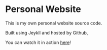 # Personal Website

This is my own personal website source code.

Built using Jeykll and hosted by Github,

You can watch it in action [here](http://finbarrbrady.com/)!
